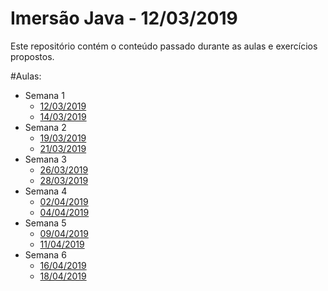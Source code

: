 
# Imersão Java - 12/03/2019

Este repositório contém o conteúdo passado durante as aulas e exercícios propostos.

#Aulas:
* Semana 1  
    * [12/03/2019](./aulas/2019_03_12.MD)   
    * [14/03/2019](./aulas/2019_03_14.MD)   
* Semana 2  
    * [19/03/2019](./aulas/2019_03_19.MD)    
    * [21/03/2019](./aulas/2019_03_21.MD)    
* Semana 3  
    * [26/03/2019](./aulas/2019_03_26.MD)  
    * [28/03/2019](./aulas/2019_03_28.MD)
* Semana 4  
    * [02/04/2019](./aulas/2019_04_02.MD)  
    * [04/04/2019](./aulas/2019_04_04.MD)
* Semana 5  
    * [09/04/2019](./aulas/2019_04_09.MD)  
    * [11/04/2019](./aulas/2019_04_11.MD)  
* Semana 6  
    * [16/04/2019](./aulas/2019_04_16.MD)  
    * [18/04/2019](./aulas/2019_04_18.MD)  
